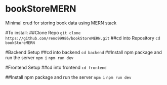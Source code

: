 # bookStoreMERN
Minimal crud for storing book data using MERN stack

#To install:
##Clone Repo
```git clone https://github.com/reno99986/bookStoreMERN.git```
##cd into Repository
```cd bookStoreMERN```

#Backend Setup
##cd into backend
```cd backend```
##Install npm package and run the server
```npm i```
```npm run dev```

#Frontend Setup
##cd into frontend
```cd frontend```

##Install npm package and run the server
```npm i```
```npm run dev```

